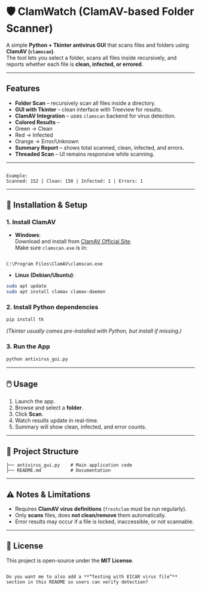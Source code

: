 
# 🛡️ ClamWatch (ClamAV-based Folder Scanner)

A simple **Python + Tkinter antivirus GUI** that scans files and folders using **ClamAV (`clamscan`)**.  
The tool lets you select a folder, scans all files inside recursively, and reports whether each file is **clean, infected, or errored**.  

---

##  Features

-  **Folder Scan** – recursively scan all files inside a directory.  
-  **GUI with Tkinter** – clean interface with Treeview for results.  
-  **ClamAV Integration** – uses `clamscan` backend for virus detection.  
-  **Colored Results** –  
  -  Green → Clean  
  -  Red → Infected  
  - Orange → Error/Unknown  
-  **Summary Report** – shows total scanned, clean, infected, and errors.  
-  **Threaded Scan** – UI remains responsive while scanning.  

---

  
```

Example:
Scanned: 152 | Clean: 150 | Infected: 1 | Errors: 1

```

---

## 🚀 Installation & Setup

### 1. Install ClamAV
- **Windows**:  
  Download and install from [ClamAV Official Site](https://www.clamav.net/downloads).  
  Make sure `clamscan.exe` is in:  
```

C:\Program Files\ClamAV\clamscan.exe

````
- **Linux (Debian/Ubuntu)**:
```bash
sudo apt update
sudo apt install clamav clamav-daemon
````

### 2. Install Python dependencies

```bash
pip install tk
```

*(Tkinter usually comes pre-installed with Python, but install if missing.)*

### 3. Run the App

```bash
python antivirus_gui.py
```

---

## 🖱️ Usage

1. Launch the app.
2. Browse and select a **folder**.
3. Click **Scan**.
4. Watch results update in real-time.
5. Summary will show clean, infected, and error counts.

---

## 📂 Project Structure

```
├── antivirus_gui.py    # Main application code
├── README.md           # Documentation
```

---

## ⚠️ Notes & Limitations

* Requires **ClamAV virus definitions** (`freshclam` must be run regularly).
* Only **scans** files, does **not clean/remove** them automatically.
* Error results may occur if a file is locked, inaccessible, or not scannable.

---

## 📜 License

This project is open-source under the **MIT License**.

```

Do you want me to also add a **“Testing with EICAR virus file”** section in this README so users can verify detection?
```
